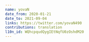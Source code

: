 ```yaml
---
name: yovaN
date_from: 2020-01-21
date_to: 2021-09-04
links: https://twitter.com/yovaN490
contributions: translation
l10n_id: WQhcpqudQygIEtNqfU0zOshdM20
---
```

